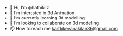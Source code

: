 - 👋 Hi, I’m @hathikilz
- 👀 I’m interested in 3d Animation
- 🌱 I’m currently learning 3d modelling
- 💞️ I’m looking to collaborate on 3d modelling
- 📫 How to reach me karthikeyanakilan36@gmail.com

<!---
Kathikilz/kathikilz is a ✨ special ✨ repository because its `README.md` (this file) appears on your GitHub profile.
You can click the Preview link to take a look at your changes.
--->

